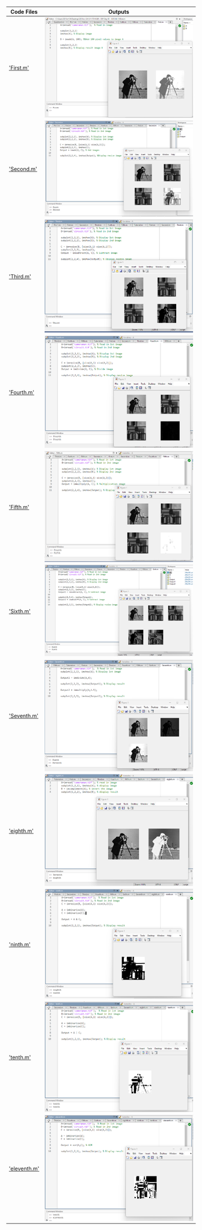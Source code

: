 | Code Files | Outputs |
|------------|---------|
|['First.m'](./Codes/First.m)|![SS1.png](./Outputs/SS1.png)
|['Second.m'](./Codes/Second.m)|![SS2.png](./Outputs/SS2.png)|
|['Third.m'](./Codes/Third.m)|![SS3.png](./Outputs/SS3.png)|
|['Fourth.m'](./Codes/Fourth.m)|![SS4.png](./Outputs/SS4.png)
|['Fifth.m'](./Codes/Fifth.m)|![SS5.png](./Outputs/SS5.png)|
|['Sixth.m'](./Codes/Sixth.m)|![SS6.png](./Outputs/SS6.png)|
|['Seventh.m'](./Codes/Seventh.m)|![SS7.png](./Outputs/SS7.png)|
|['eighth.m'](./Codes/eighth.m)|![SS8.png](./Outputs/SS8.png)|
|['ninth.m'](./Codes/ninth.m)|![SS9.png](./Outputs/SS9.png)|
|['tenth.m'](./Codes/tenth.m)|![SS10.png](./Outputs/SS10.png)|
|['eleventh.m'](./Codes/eleventh.m)|![SS11.png](./Outputs/SS11.png)|




